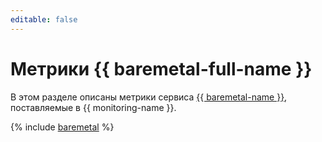 ```yaml
---
editable: false
---
```


# Метрики {{ baremetal-full-name }}

В этом разделе описаны метрики сервиса [{{ baremetal-name }}](../../baremetal/index.yaml), поставляемые в {{ monitoring-name }}.

{% include [baremetal](../../_includes/monitoring/metrics-ref/baremetal.md) %}